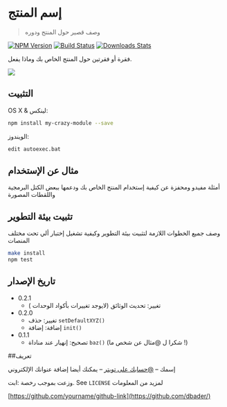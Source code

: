 # إسم المنتج
> وصف قصير حول المنتج ودوره

[![NPM Version][npm-image]][npm-url]
[![Build Status][travis-image]][travis-url]
[![Downloads Stats][npm-downloads]][npm-url]

فقرة أو فقرتين حول المنتج الخاص بك وماذا يفعل.

![](header.png)

## التثبيت

OS X & لينكس:

```sh
npm install my-crazy-module --save
```

الويندوز:

```sh
edit autoexec.bat
```

## مثال عن الإستخدام

أمثلة مفيدو ومحفزة عن كيفية إستخدام المنتج الخاص بك ودعمها ببعض الكتل البرمجية واللقطات المصورة

## تثبيت بيئة التطوير

وصف جميع الخطوات اللازمة لتثبيت بيئة التطوير وكيفية تشغيل إختبار ألي تحت مختلف المنصات 

```sh
make install
npm test
```

## تاريخ الإصدار

* 0.2.1
    * تغيير: تحديث الوثائق  (لايوجد تغييرات بأكواد الوحدات )
* 0.2.0
    * تغيير: حذف `setDefaultXYZ()`
    * إضافة: إضافة `init()`
* 0.1.1
    * تصحيح: إنهيار عند مناداة  `baz()` (شكرا ل  @مثال عن شخص ما !)


##تعريف

إسمك – [@حسابك على تويتر](https://twitter.com/maarouf_kader) – يمكنك أيضا إضافة عنوانك الإلكتروني

وزعت بموجب رخصة :ابت. See ``LICENSE`` لمزيد من المعلومات

[https://github.com/yourname/github-link](https://github.com/dbader/)

[npm-image]: https://img.shields.io/npm/v/datadog-metrics.svg?style=flat-square
[npm-url]: https://npmjs.org/package/datadog-metrics
[npm-downloads]: https://img.shields.io/npm/dm/datadog-metrics.svg?style=flat-square
[travis-image]: https://img.shields.io/travis/dbader/node-datadog-metrics/master.svg?style=flat-square
[travis-url]: https://travis-ci.org/dbader/node-datadog-metrics
